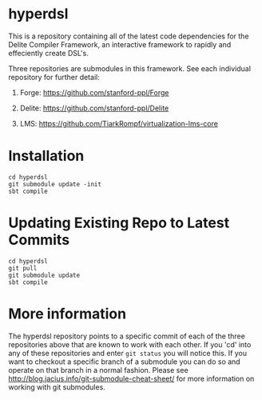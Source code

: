 hyperdsl
=====
This is a repository containing all of the latest code dependencies for the Delite Compiler Framework, an interactive framework to rapidly and effeciently create DSL's.  

Three repositories are submodules in this framework.  See each individual repository for further detail:

1) Forge: https://github.com/stanford-ppl/Forge

2) Delite: https://github.com/stanford-ppl/Delite

3) LMS: https://github.com/TiarkRompf/virtualization-lms-core

Installation
============

    cd hyperdsl
    git submodule update -init
    sbt compile

Updating Existing Repo to Latest Commits
============

    cd hyperdsl
    git pull
    git submodule update
    sbt compile

More information
============
The hyperdsl repository points to a specific commit of each of the three repositories above that are known to work with each other.  If you 'cd' into any of these repositories and enter `git status` you will notice this.  If you want to checkout a specific branch of a submodule you can do so and operate on that branch in a normal fashion.  Please see http://blog.jacius.info/git-submodule-cheat-sheet/ for more information on working with git submodules.
